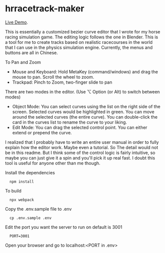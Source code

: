 # hrracetrack-maker

[Live Demo](https://vntchang.dev/racetrack-maker).

This is essentially a customized bezier curve editor that I wrote for my horse racing simulation game. The editing logic follows the one in Blender. This is a tool for me to create tracks based on realistic racecourses in the world that I can use in the physics simulation engine. Currently, the menus and buttons are all in Chinese.  

To Pan and Zoom 
- Mouse and Keyboard: Hold MetaKey (command/windows) and drag the mouse to pan. Scroll the wheel to zoom.
- Trackpad: Pinch to Zoom, two-finger slide to pan

There are two modes in the editor. (Use ⌥ Option (or Alt) to switch between modes)
- Object Mode: You can select curves using the list on the right side of the screen. Selected curves would be highlighted in green. You can move around the selected curves (the entire curve). You can double-click the card in the curves list to rename the curve to your liking.
- Edit Mode: You can drag the selected control point. You can either extend or prepend the curve. 

I realized that I probably have to write an entire user manual in order to fully explain how the editor work. Maybe even a tutorial. So The detail would not be in this readme. But I think some of the control logic is fairly intuitive, so maybe you can just give it a spin and you'll pick it up real fast. I doubt this tool is useful for anyone other than me though. 

Install the dependencies
```
  npm install 
```

To build
```
  npx webpack
```

Copy the .env.sample file to .env
```
  cp .env.sample .env
```

Edit the port you want the server to run on default is 3001
```
  PORT=3001
```

Open your browser and go to localhost:<PORT in .env>
